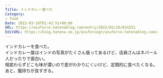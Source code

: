 ```yaml
---
Title: インドカレー食べた
Category:
- food
Date: 2022-03-26T01:42:51+09:00
URL: https://asuforce.hatenablog.com/entry/2022/03/26/014251
EditURL: https://blog.hatena.ne.jp/asuforcegt/asuforce.hatenablog.com/atom/entry/13574176438076657555
---
```


インドカレーを食べた。  
インドカレー屋はインドの写真がたくさん張ってあるけど、店員さんはネパール人だったりで面白い。  
相変わらずどこも味が濃いので差がわかりにくいけど、定期的に食べたくなる。  
あと、腹持ちが良すぎる。
